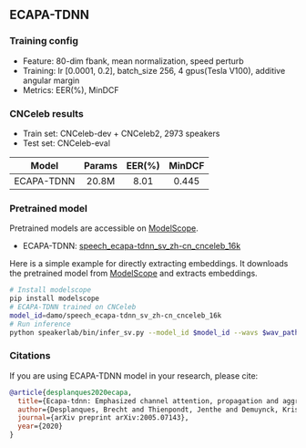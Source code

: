 ## ECAPA-TDNN

### Training config
- Feature: 80-dim fbank, mean normalization, speed perturb
- Training: lr [0.0001, 0.2], batch_size 256, 4 gpus(Tesla V100), additive angular margin
- Metrics: EER(%), MinDCF

### CNCeleb results
- Train set: CNCeleb-dev + CNCeleb2, 2973 speakers
- Test set: CNCeleb-eval

| Model | Params | EER(%) | MinDCF |
|:-----:|:------:|:------:|:------:|
| ECAPA-TDNN | 20.8M  | 8.01 | 0.445 |

### Pretrained model
Pretrained models are accessible on [ModelScope](https://www.modelscope.cn/models?page=1&tasks=speaker-verification&type=audio).

- ECAPA-TDNN: [speech_ecapa-tdnn_sv_zh-cn_cnceleb_16k](https://modelscope.cn/models/damo/speech_ecapa-tdnn_sv_zh-cn_cnceleb_16k/summary)

Here is a simple example for directly extracting embeddings. It downloads the pretrained model from [ModelScope](https://www.modelscope.cn/models?page=1&tasks=speaker-verification&type=audio) and extracts embeddings.
``` sh
# Install modelscope
pip install modelscope
# ECAPA-TDNN trained on CNCeleb
model_id=damo/speech_ecapa-tdnn_sv_zh-cn_cnceleb_16k
# Run inference
python speakerlab/bin/infer_sv.py --model_id $model_id --wavs $wav_path
```

### Citations
If you are using ECAPA-TDNN model in your research, please cite: 
```BibTeX
@article{desplanques2020ecapa,
  title={Ecapa-tdnn: Emphasized channel attention, propagation and aggregation in tdnn based speaker verification},
  author={Desplanques, Brecht and Thienpondt, Jenthe and Demuynck, Kris},
  journal={arXiv preprint arXiv:2005.07143},
  year={2020}
}
```
